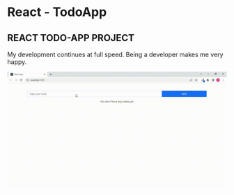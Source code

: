<h1>React - TodoApp</h1>

<h2>REACT TODO-APP PROJECT</h2>

My development continues at full speed. Being a developer makes me very happy.

![](React-TodoApp.gif)